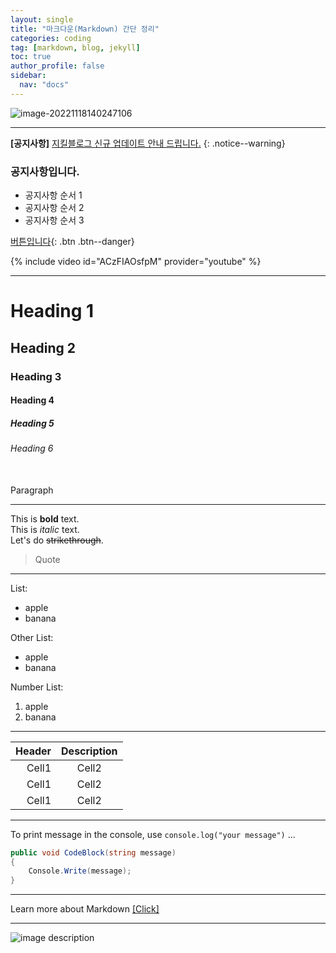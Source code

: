 ```yaml
---
layout: single
title: "마크다운(Markdown) 간단 정리"
categories: coding
tag: [markdown, blog, jekyll]
toc: true
author_profile: false
sidebar:
  nav: "docs"
---
```


![image-20221118140247106](../../images/2022-11-18-Markdown/image-20221118140247106.png)

---

**[공지사항]** [지킬블로그 신규 업데이트 안내 드립니다.](https://mistakes.github.io/minimal-mistakes/docs/quick-start-guide/)
{: .notice--warning}

<div class="notice--success">
<h3>공지사항입니다.</h3>
<ul>
    <li>공지사항 순서 1</li>
    <li>공지사항 순서 2</li>
    <li>공지사항 순서 3</li>
</ul>
</div>

[버튼입니다](https://google.com){: .btn .btn--danger}

{% include video id="ACzFIAOsfpM" provider="youtube" %}

---

# Heading 1

## Heading 2

### Heading 3

#### Heading 4

##### Heading 5

###### Heading 6

\
Paragraph

---

This is **bold** text.\
This is _italic_ text.\
Let's do ~~strikethrough~~.

> Quote

---

List:

- apple
- banana

Other List:

- apple
- banana

Number List:

1. apple
2. banana

---

<!--Table-->

| Header | Description |
| -----: | :---------: |
|  Cell1 |    Cell2    |
|  Cell1 |    Cell2    |
|  Cell1 |    Cell2    |

---

<!--Code-->

To print message in the console, use
`console.log("your message")` ...

<!--Code Block-->

```cs
public void CodeBlock(string message)
{
    Console.Write(message);
}
```

---

<!--Link-->

Learn more about Markdown [[Click]](https://docs.github.com/en/get-started/writing-on-github/getting-started-with-writing-and-formatting-on-github/basic-writing-and-formatting-syntax)

---

<!--Image-->

![image description](https://user-images.githubusercontent.com/61736137/102153953-b2881000-3ebb-11eb-9581-7026bc8e169e.jpg)
